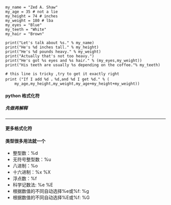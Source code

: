 ```
my_name = "Zed A. Shaw"
my_age = 35 # not a lie
my_height = 74 # inches
my_weight = 180 # lba
my_eyes = "Blue"
my_teeth = "White"
my_hair = "Brown"

print("Let's talk about %s." % my_name)
print("He's %d inches tall." % my_height)
print("He's %d pounds heavy." % my_weight)
print("Actually that's not too heavy.")
print("He's got %s eyes and %s hair." % (my_eyes,my_weight))
print("His teeth are usually %s depending on the coffee."% my_teeth)

# this line is tricky ,try to get it exactly right
print ("If I add %d ，%d,and %d I get %d." % (
    my_age,my_height,my_weight,my_age+my_height+my_weight))
```
#### python 格式化符
##### 先做再解释
---
#### 更多格式化符
#### 类型很多用法就一个
+ 整型数：%d
+ 无符号整型数：%u
+ 八进制：%o
+ 十六进制：%x   %X
+ 浮点数：%f
+ 科学记数法: %e   %E
+ 根据数值的不同自动选择%e或%f: %g
+ 根据数值的不同自动选择%E或%f: %G
